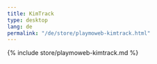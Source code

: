 ```yaml
---
title: KimTrack
type: desktop
lang: de
permalink: "/de/store/playmoweb-kimtrack.html"
---
```


{% include store/playmoweb-kimtrack.md %}
